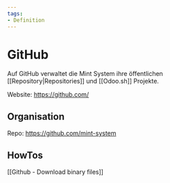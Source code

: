 ```yaml
---
tags:
- Definition
---
```

# GitHub

Auf GitHub verwaltet die Mint System ihre öffentlichen [[Repository|Repositories]] und [[Odoo.sh]] Projekte.

Website: <https://github.com/>

## Organisation

Repo: <https://github.com/mint-system>

## HowTos

[[Github - Download binary files]]